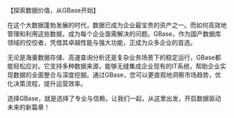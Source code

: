 【探索数据价值，从GBase开始】

在这个大数据蓬勃发展的时代，数据已成为企业最宝贵的资产之一。而如何高效地管理和利用这些数据，成为每个企业亟需解决的问题。GBase，作为国产数据库领域的佼佼者，凭借其卓越性能与强大功能，正成为众多企业的首选。

无论是海量数据存储、高速查询分析还是复杂业务场景下的稳定运行，GBase都能轻松应对。它支持多种数据来源，能够无缝集成企业现有的IT系统，帮助企业实现数据的全面整合与深度挖掘。通过GBase，您可以更直观地洞察市场趋势，优化决策流程，提升运营效率。

选择GBase，就是选择了专业与信赖。让我们一起，从这里出发，开启数据驱动未来的新篇章！